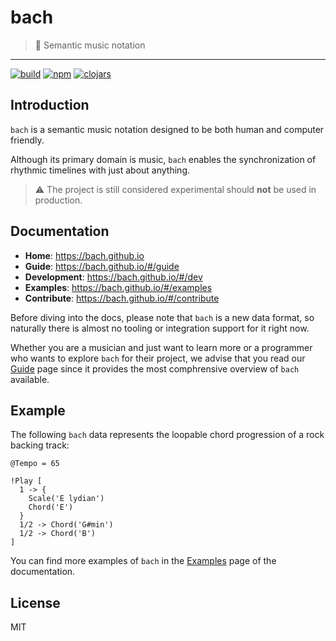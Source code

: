# bach

> :musical_score: Semantic music notation

---

[![build](https://img.shields.io/circleci/project/github/RedSparr0w/node-csgo-parser.svg?style=for-the-badge)](https://circleci.com/gh/slurmulon/bach)
[![npm](https://img.shields.io/npm/v/bach-cljs.svg?style=for-the-badge)](https://npmjs.com/bach-cljs)
[![clojars](https://img.shields.io/clojars/v/bach.svg?style=for-the-badge)](https://clojars.org/bach)

## Introduction

`bach` is a semantic music notation designed to be both human and computer friendly.

Although its primary domain is music, `bach` enables the synchronization of rhythmic timelines with just about anything.

> :warning: The project is still considered experimental should **not** be used in production.

## Documentation

 - **Home**: https://bach.github.io
 - **Guide**: https://bach.github.io/#/guide
 - **Development**: https://bach.github.io/#/dev
 - **Examples**: https://bach.github.io/#/examples
 - **Contribute**: https://bach.github.io/#/contribute

Before diving into the docs, please note that `bach` is a new data format, so naturally there is almost no tooling or integration support for it right now.

Whether you are a musician and just want to learn more or a programmer who wants to explore `bach` for their project, we advise that you read our [Guide](https://bach.github.io/#/guide) page since it provides the most comphrensive overview of `bach` available.

## Example

The following `bach` data represents the loopable chord progression of a rock backing track:

```bach
@Tempo = 65

!Play [
  1 -> {
    Scale('E lydian')
    Chord('E')
  }
  1/2 -> Chord('G#min')
  1/2 -> Chord('B')
]
```

You can find more examples of `bach` in the [Examples](https://bach.github.io/#/examples) page of the documentation.

## License

MIT
